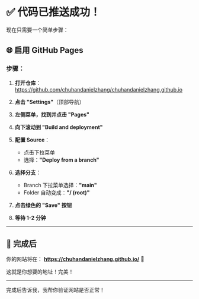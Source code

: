 # ✅ 代码已推送成功！

现在只需要一个简单步骤：

## 🌐 启用 GitHub Pages

### 步骤：

1. **打开仓库**：
   https://github.com/chuhandanielzhang/chuhandanielzhang.github.io

2. **点击 "Settings"**（顶部导航）

3. **左侧菜单，找到并点击 "Pages"**

4. **向下滚动到 "Build and deployment"**

5. **配置 Source**：
   - 点击下拉菜单
   - 选择：**"Deploy from a branch"**

6. **选择分支**：
   - Branch 下拉菜单选择：**"main"**
   - Folder 自动变成：**"/ (root)"**

7. **点击绿色的 "Save" 按钮**

8. **等待 1-2 分钟**

---

## 🎉 完成后

你的网站将在：
**https://chuhandanielzhang.github.io/** 🎉

这就是你想要的地址！完美！

---

完成后告诉我，我帮你验证网站是否正常！

